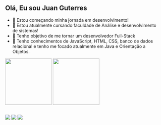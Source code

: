 ## Olá, Eu sou Juan Guterres

- 🔭 Estou começando minha jornada em desenvolvimento!
- 📖 Estou atualmente cursando faculdade de Análise e desenvolvimento de sistemas!
- 🏁 Tenho objetivo de me tornar um desenvolvedor Full-Stack
- 🌱 Tenho conhecimentos de JavaScript, HTML, CSS, banco de dados relacional e tenho me focado atualmente em Java e Orientação a Objetos.
<div>
  <a href-"https://github.com/juanguterres">
  <img height="150em" src="https://github-readme-stats.vercel.app/api?username=juanguterres&show_icons=true&theme=dark&include_all_commits=true&count_private=true"/>
  <img height="150em" src="https://github-readme-stats.vercel.app/api/top-langs/?username=juanguterres&layout=compact&langs_count=7&theme=dark"/>
    </div>
 
  ##
  
  <div> 
  <a href="https://instagram.com/cj.juan_" target="_blank"><img src="https://img.shields.io/badge/-Instagram-%23E4405F?style=for-the-badge&logo=instagram&logoColor=white" target="_blank"></a>
  <a href = "mailto:juanguterres.cj@gmail.com"><img src="https://img.shields.io/badge/-Gmail-%23333?style=for-the-badge&logo=gmail&logoColor=white" target="_blank"></a>
  <a href="https://www.linkedin.com/in/carlos-juan-guterres-da-silva-9308931b4/" target="_blank"><img src="https://img.shields.io/badge/-LinkedIn-%230077B5?style=for-the-badge&logo=linkedin&logoColor=white" target="_blank"></a>
  
  
  
  </div>
